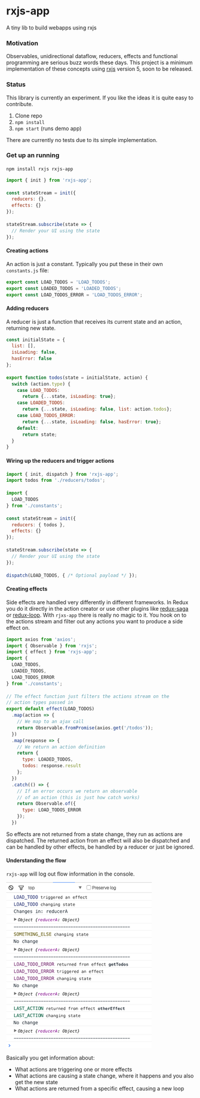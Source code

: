 # rxjs-app
A tiny lib to build webapps using rxjs

### Motivation
Observables, unidirectional dataflow, reducers, effects and functional programming are serious buzz words these days. This project is a minimum implementation of these concepts using [rxjs](https://github.com/Reactive-Extensions/RxJS) version 5, soon to be released.

### Status
This library is currently an experiment. If you like the ideas it is quite easy to contribute.

1. Clone repo
2. `npm install`
3. `npm start` (runs demo app)

There are currently no tests due to its simple implementation.

### Get up an running
`npm install rxjs rxjs-app`

```js
import { init } from 'rxjs-app';

const stateStream = init({
  reducers: {},
  effects: {}
});

stateStream.subscribe(state => {
  // Render your UI using the state
});
```

#### Creating actions
An action is just a constant. Typically you put these in their own `constants.js` file:

```js
export const LOAD_TODOS = 'LOAD_TODOS';
export const LOADED_TODOS = 'LOADED_TODOS';
export const LOAD_TODOS_ERROR = 'LOAD_TODOS_ERROR';
```

#### Adding reducers
A reducer is just a function that receives its current state and an action, returning new state.

```js
const initialState = {
  list: [],
  isLoading: false,
  hasError: false
};

export function todos(state = initialState, action) {
  switch (action.type) {
    case LOAD_TODOS:
      return {...state, isLoading: true};
    case LOADED_TODOS:
      return {...state, isLoading: false, list: action.todos};
    case LOAD_TODOS_ERROR:
      return {...state, isLoading: false, hasError: true};
    default:
      return state;
  }
}
```

#### Wiring up the reducers and trigger actions
```js
import { init, dispatch } from 'rxjs-app';
import todos from './reducers/todos';

import {
  LOAD_TODOS
} from './constants';

const stateStream = init({
  reducers: { todos },
  effects: {}
});

stateStream.subscribe(state => {
  // Render your UI using the state
});

dispatch(LOAD_TODOS, { /* Optional payload */ });
```

#### Creating effects
Side effects are handled very differently in different frameworks. In Redux you do it directly in the action creator or use other plugins like [redux-saga](https://github.com/yelouafi/redux-saga) or [redux-loop](https://github.com/raisemarketplace/redux-loop). With `rjxs-app` there is really no magic to it. You hook on to the actions stream and filter out any actions you want to produce a side effect on.

```js
import axios from 'axios';
import { Observable } from 'rxjs';
import { effect } from 'rxjs-app';
import {
  LOAD_TODOS,
  LOADED_TODOS,
  LOAD_TODOS_ERROR
} from './constants';

// The effect function just filters the actions stream on the
// action types passed in
export default effect(LOAD_TODOS)
  .map(action => {
    // We map to an ajax call
    return Observable.fromPromise(axios.get('/todos'));
  })
  .map(response => {
    // We return an action definition
    return {
      type: LOADED_TODOS,
      todos: response.result
    };
  })
  .catch(() => {
    // If an error occurs we return an observable
    // of an action (this is just how catch works)
    return Observable.of({
      type: LOAD_TODOS_ERROR
    });
  })
```

So effects are not returned from a state change, they run as actions are dispatched. The returned action from an effect will also be dispatched and can be handled by other effects, be handled by a reducer or just be ignored.

#### Understanding the flow
`rxjs-app` will log out flow information in the console.

![Log](log.png)

Basically you get information about:

- What actions are triggering one or more effects
- What actions are causing a state change, where it happens and you also get the new state
- What actions are returned from a specific effect, causing a new loop
